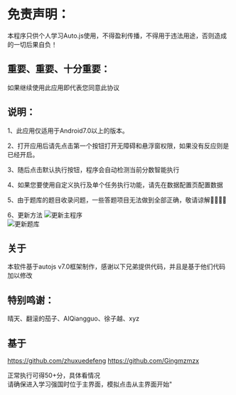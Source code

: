 #       免责声明：

 本程序只供个人学习Auto.js使用，不得盈利传播，不得用于违法用途，否则造成的一切后果自负！

  ##   重要、重要、十分重要：
 如果继续使用此应用即代表您同意此协议

  ##       说明：
 1、此应用仅适用于Android7.0以上的版本。

 2、打开应用后请先点击第一个按钮打开无障碍和悬浮窗权限，如果没有反应则是已经开启。 

 3、随后点击默认执行按钮，程序会自动检测当前分数智能执行 

 4、如果您要使用自定义执行及单个任务执行功能，请先在数据配置页配置数据
 
 5、由于题库的题目收录问题，一些答题项目无法做到全部正确，敬请谅解🙂🙂🙂🙂
 
 6、更新方法 
           ![更新主程序](https://secure.wostatic.cn/static%2F91QMZub4NA3AK5ZGdX2XpZ%2F%E6%9B%B4%E6%96%B0%E4%B8%BB%E7%A8%8B%E5%BA%8F.jpg?auth_key=1624008139-b2FHeAc4qm4fLMx4kET2mV-0-d9430f97824cf20b240d1133f6f7ef5c&image_process=resize,w_720)  
           ![更新题库](https://secure.wostatic.cn/static%2Fh9pf7CdsiBKMgXH5QPrH5v%2F%E6%9B%B4%E6%96%B0%E9%A2%98%E5%BA%93.jpg?auth_key=1624008139-tBRrk5ZLXY872QdjkDrUKN-0-a8ca8b8bedc21adff796130b2582babb&image_process=resize,w_720)
 

  ##       关于
 本软件基于autojs v7.0框架制作，感谢以下兄弟提供代码，并且是基于他们代码加以修改

  ##       特别鸣谢：
 晴天、翻滚的茄子、AIQiangguo、徐子越、xyz
 ## 基于
 https://github.com/zhuxuedefeng
 https://github.com/Gingmzmzx

 正常执行可得50+分，具体看情况         
 请确保进入学习强国时位于主界面，模拟点击从主界面开始"
